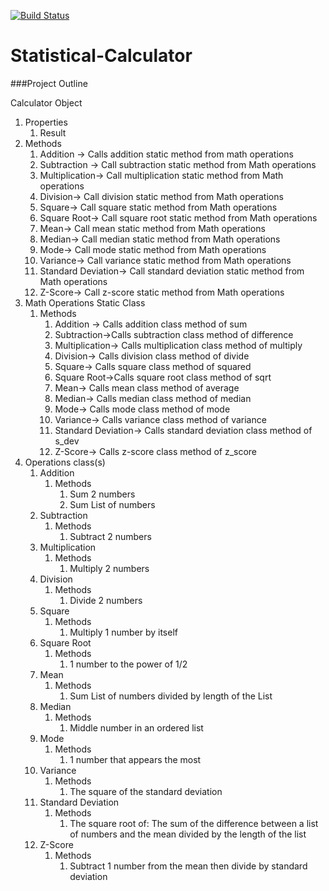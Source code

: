 [![Build Status](https://travis-ci.com/cadibemma/Statistical-Calculator.svg?branch=master)](https://travis-ci.com/cadibemma/Statistical-Calculator)

# Statistical-Calculator

###Project Outline

Calculator Object
1. Properties
    1. Result 
2. Methods
    1. Addition -> Calls addition static method from math operations
    2. Subtraction -> Call subtraction static method from Math operations
    3. Multiplication-> Call multiplication static method from Math operations
    4. Division-> Call division static method from Math operations
    5. Square-> Call square static method from Math operations
    6. Square Root-> Call square root static method from Math operations
    7. Mean-> Call mean static method from Math operations
    8. Median-> Call median static method from Math operations
    9. Mode-> Call mode static method from Math operations
    10. Variance-> Call variance static method from Math operations
    11. Standard Deviation-> Call standard deviation static method from Math operations
    12. Z-Score-> Call z-score static method from Math operations
3. Math Operations Static Class
    1. Methods
        1. Addition -> Calls addition class method of sum
        2. Subtraction->Calls subtraction class method of difference
        3. Multiplication-> Calls multiplication class method of multiply
        4. Division-> Calls division class method of divide
        5. Square-> Calls square class method of squared
        6. Square Root->Calls square root class method of sqrt
        7. Mean-> Calls mean class method of average
        8. Median-> Calls median class method of median
        9. Mode-> Calls mode class method of mode
        10. Variance-> Calls variance class method of variance
        11. Standard Deviation-> Calls standard deviation class method of s_dev
        12. Z-Score-> Calls z-score class method of z_score
4. Operations class(s)
    1. Addition
        1. Methods 
            1. Sum 2 numbers
            2. Sum List of numbers
    2. Subtraction
        1. Methods
            1. Subtract 2 numbers
    3. Multiplication
        1. Methods 
            1. Multiply 2 numbers
    4. Division
        1. Methods
            1. Divide 2 numbers
    5. Square
        1. Methods 
            1. Multiply 1 number by itself
    6. Square Root
        1. Methods
            1. 1 number to the power of 1/2
    7. Mean
        1. Methods 
            1. Sum List of numbers divided by length of the List
    8. Median
        1. Methods
            1. Middle number in an ordered list
    9. Mode
        1. Methods 
            1. 1 number that appears the most
    10. Variance
        1. Methods
            1. The square of the standard deviation
    11. Standard Deviation
        1. Methods 
            1. The square root of: The sum of the difference between a list of numbers and the mean divided by the length of the list
    12. Z-Score
        1. Methods
            1. Subtract 1 number from the mean then divide by standard deviation 
